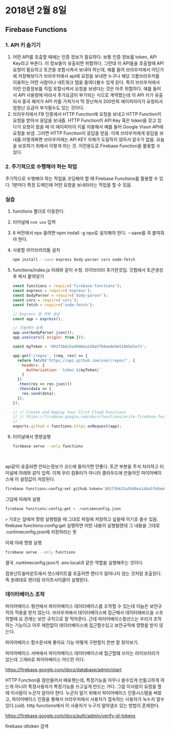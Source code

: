 # 2018년 2월 8일

## Firebase Functions

### 1. API 키 숨기기

1. 어떤 API를 호출할 때에는 인증 정보가 필요하다. 보통 인증 정보를 token, API Key라고 부른다. 이 정보들이 유출되면 위험하다. 그런데 이 API들을 호출할때 API 요청이 필요하고 토큰을 포함시켜서 보내야 하는데, 예를 들어 브라우저에서 어딘가에 저장해놧다가 브라우저에서 api에 요청을 보내면 누구나 해당 크롬브라우저를 이용하는 어떤 사람이나 네트워크 탭을 들여다볼수 있게 된다. 특히 브라우저에서 이런 인증정보를 직접 포함시켜서 요청을 보낸다는 것은 아주 위험하다. 예를 들어서 API  사용량에 따라서 추가요금이 부가되는 식으로 계약했는데 이 API 키가 유출되서 중국 해커가 API 키를 가져가서 막 장난쳐서 200만회 에이피아이가 요청되서 엄청난 요금이 부가될수도 있는 것이다.
2. 브라우저에서 FB 인증에서 HTTP Function에 요청을 보내고 HTTP Function이 요청을 받아서 응답을 보내줌. HTTP Function이 API Key 혹은 token을 갖고 있다가 요청이 왔을 때 이 에이피아이 키를 이용해서 예를 들어 Google Vison APi에 요청을 보냄. 그러면 HTTP Function이 응답을 받음. 이제 브라우저에게 응답을 보내줌.이렇게짜면 브라우저에는 API KEY 자체가 도달하지 않아서 알수가 없음. 요놈을 보호하기 위해서 이렇게 하는 것. 이런용도로 Firebase Function을 활용할 수 있다.

### 2. 주기적으로 수행해야 하는 작업

주기적으로 수행해야 하는 작업을 코딩해야 할 때 Firebase Functions를 활용할 수 있다. 1분마다 특정 도메인에 어떤 요청을 보내라라는 작업을 할 수 있음.





### 실습

1. functions 폴더로 이동한다.

2. 터미널에 `nvm use` 입력

3. 6 버전에서 npx 쓸려면 npm install -g npx로 설치해야 한다. --save를 꼭 붙여줘야 한다.

4. 사용할 라이브러리들 설치

   ```bash
   npm install --save express body-parser cors node-fetch
   ```

5. functions/index.js 아래와 같이 수정. 라이브러리 추가한것임. 깃헙에서 토큰생성후 복사 붙여넣기

   ```javascript
   const functions = require('firebase-functions');
   const express = require('express');
   const bodyParser = require('body-parser');
   const cors = require('cors');
   const fetch = require('node-fetch');

   // Express 앱 객체 생성
   const app = express();

   // 미들웨어 등록
   app.use(bodyParser.json());
   app.use(cors({ origin: true }));

   const myToken = '802f3b625a3040ea1d4a5fb0ae0e9e5186bd2e73';

   app.get('/repos', (req, res) => {
     return fetch('https://api.github.com/user/repos?', {
       headers: {
         Authorization: `token ${myToken}`
       }
     })
     .then(res => res.json())
     .then(data => {
       res.send(data);
     });
   });

   // // Create and Deploy Your First Cloud Functions
   // // https://firebase.google.com/docs/functions/write-firebase-functions
   //
   exports.github = functions.https.onRequest(app);

   ```

6. 터미널에서 명령실행

   ```bash
   firebase serve --only functions
   ```

   ​

api같이 유출되면 안되는정보가 코드에 들어가면 안좋다. 토큰 부분을 주석 처리하고 터미널에 아래와 같이 입력. 이제 우리 컴퓨터가 아니라 클라우드에 만들어진 파이어베이스에 이 설정값이 저장된다.

```bash
firebase functions:config:set github.token='802f3b625a3040ea1d4a5fb0ae0e9e5186bd2e73'
```

그담에 아래꺼 실행

```bash
firebase functions:config:get > .runtimeconfig.json
```

`>` 기호는 앞에꺼 명령 실행했을 때 그대로 파일에 저장하고 싶을때 이기호 쓸수 있음. firebase functions:config:get 실행하면 어떤 내용이 실행될텐데 그 내용을 그대로 .runtimeconfig.json에 저장하라는 뜻

이제 아래 명령 실행

```bash
firebase serve --only functions
```

결국 .runtimeconfig.json가 .env.local과 같은 역할을 실행해주는 것이다.



컴포넌트윌마운트에서 셋스테이트를 호출하면 렌더가 일어나지 않는 것처럼 호출된다. 즉 원래대로 렌더링 라이프사이클이 실행된다.





### 데이터베이스 조작

파이어베이스 펑션에서 파이어베이스 데이터베이스를 조작할 수 있는데 이놈은 보안규칙의 적용을 받지 않는다. 브라우저에서 데이터베이스에 접근해서 데이터레비으슬 ㄹ조작할때 요 관계는 보안 규칙으로 잘 막아준다. 근데 파이어베이스펑션스는 우리가 조작하는 기능이고 아무 제한없이 데이터베이스에 접근할수있고 보안규칙에 영향을 받지 않는다.

파이어베이스 함수문서에 좋아요 기능 어떻게 구현할지 한번 잘 찾아보기.



파이어베이스 서버에서 파이어베이스 데이터베이스에 접근할떄 쓰이는 라이브러리가 있는데 그게바로 파이어베이스 어드민 이다.

https://firebase.google.com/docs/database/admin/start





HTTP Function을 잘만들어서 배포햇는데, 특정기능을 아무나 쓸수있게 만들고하게 하는게 아니라 특정사용자가 특정기능을 쓰고싶게 만드는 거다. 그럼 이사람이 요청을 할때 이사람이 누군지 알아야 한다. 누군지 알기 위해서 파이어베이스 인증시스템을 써왔고, 파이어베이스 인증을 통해서 브라우저에서 사용자가 접속하는 사용자가 눅누지 알수있다.(uid). http functions에서 이 사용자가 누구지 알아낼수 있는 방법이 존재한다.

https://firebase.google.com/docs/auth/admin/verify-id-tokens

firebase idtoken 검색